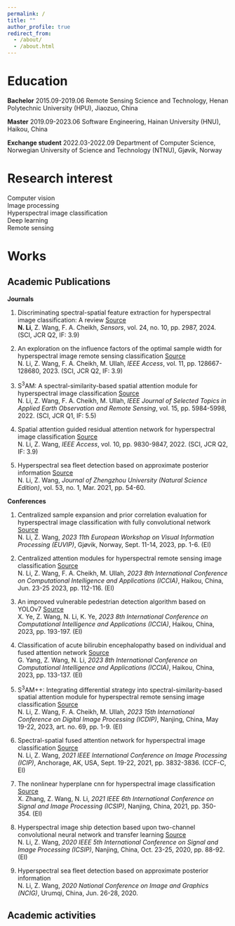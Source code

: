 ```yaml
---
permalink: /
title: ""
author_profile: true
redirect_from: 
  - /about/
  - /about.html
---
```


Education
======
**Bachelor**
2015.09-2019.06  Remote Sensing Science and Technology, Henan Polytechnic University (HPU), Jiaozuo, China

**Master**
2019.09-2023.06  Software Engineering, Hainan University (HNU), Haikou, China

**Exchange student**
2022.03-2022.09  Department of Computer Science, Norwegian University of Science and Technology (NTNU), Gjøvik, Norway

Research interest
======
Computer vision  
Image processing  
Hyperspectral image classification  
Deep learning  
Remote sensing

Works
======


Academic Publications
------
**Journals**
1. Discriminating spectral-spatial feature extraction for hyperspectral image classification: A review [Source](https://www.mdpi.com/1424-8220/24/10/2987)  
**N. Li**, Z. Wang, F. A. Cheikh, *Sensors*, vol. 24, no. 10, pp. 2987, 2024. (SCI, JCR Q2, IF: 3.9)

2. An exploration on the influence factors of the optimal sample width for hyperspectral image remote sensing classification [Source](https://ieeexplore.ieee.org/document/10318097/)  
N. Li, Z. Wang, F. A. Cheikh, M. Ullah, *IEEE Access*, vol. 11, pp. 128667-128680, 2023. (SCI, JCR Q2, IF: 3.9)

3. S<sup>3</sup>AM: A spectral-similarity-based spatial attention module for hyperspectral image classification [Source](https://ieeexplore.ieee.org/document/9832463)  
N. Li, Z. Wang, F. A. Cheikh, M. Ullah, *IEEE Journal of Selected Topics in Applied Earth Observation and Remote Sensing*, vol. 15, pp. 5984-5998, 2022. (SCI, JCR Q1, IF: 5.5)

4. Spatial attention guided residual attention network for hyperspectral image classification [Source](https://ieeexplore.ieee.org/document/9684915)  
N. Li, Z. Wang, *IEEE Access*, vol. 10, pp. 9830-9847, 2022. (SCI, JCR Q2, IF: 3.9)

5. Hyperspectral sea fleet detection based on approximate posterior information [Source](https://kns.cnki.net/kcms2/article/abstract?v=K_cp52o2S78JTLpCJLKHsJ8bQ-z4SeXqlUA_m0G56ZnLRU9KJkYewnZwvvE3o7tf-ZWcd8QHfIUCs2m_4ESof8gmSeY_ACYmEgIsw0ZOHinrKyrjQtlj7sWSJzwfEmak7I-gZgZ1m86HsZp1uZXOvQ==&uniplatform=NZKPT&language=CHS)  
N. Li, Z. Wang, *Journal of Zhengzhou University (Natural Science Edition)*, vol. 53, no. 1, Mar. 2021, pp. 54-60.

**Conferences**
1. Centralized sample expansion and prior correlation evaluation for hyperspectral image classification with fully convolutional network [Source](https://ieeexplore.ieee.org/document/10323055/)  
N. Li, Z. Wang, *2023 11th European Workshop on Visual Information Processing (EUVIP)*, Gjøvik, Norway, Sept. 11-14, 2023, pp. 1-6. (EI)

2. Centralized attention modules for hyperspectral remote sensing image classification [Source](https://ieeexplore.ieee.org/document/10387873)  
N. Li, Z. Wang, F. A. Cheikh, M. Ullah, *2023 8th International Conference on Computational Intelligence and Applications (ICCIA)*, Haikou, China, Jun. 23-25 2023, pp. 112-116. (EI)

3. An improved vulnerable pedestrian detection algorithm based on YOLOv7 [Source](https://ieeexplore.ieee.org/document/10387890/)  
X. Ye, Z. Wang, N. Li, K. Ye, *2023 8th International Conference on Computational Intelligence and Applications (ICCIA)*, Haikou, China, 2023, pp. 193-197. (EI)

4. Classification of acute bilirubin encephalopathy based on individual and fused attention network [Source](https://ieeexplore.ieee.org/document/10387834/)  
G. Yang, Z. Wang, N. Li, *2023 8th International Conference on Computational Intelligence and Applications (ICCIA)*, Haikou, China, 2023, pp. 133-137. (EI)

5. S<sup>3</sup>AM++: Integrating differential strategy into spectral-similarity-based spatial attention module for hyperspectral remote sensing image classification [Source](https://dl.acm.org/doi/10.1145/3604078.3604147)  
N. Li, Z. Wang, F. A. Cheikh, M. Ullah, *2023 15th International Conference on Digital Image Processing (ICDIP)*, Nanjing, China, May 19-22, 2023, art. no. 69, pp. 1-9. (EI)

4. Spectral-spatial fused attention network for hyperspectral image classification [Source](https://ieeexplore.ieee.org/document/9506338/)  
N. Li, Z. Wang, *2021 IEEE International Conference on Image Processing (ICIP)*, Anchorage, AK, USA, Sept. 19-22, 2021, pp. 3832-3836. (CCF-C, EI)

5. The nonlinear hyperplane cnn for hyperspectral image classification [Source](https://ieeexplore.ieee.org/document/9688662/)  
 X. Zhang, Z. Wang, N. Li, *2021 IEEE 6th International Conference on Signal and Image Processing (ICSIP)*, Nanjing, China, 2021, pp. 350-354. (EI)

6. Hyperspectral image ship detection based upon two-channel convolutional neural network and transfer learning [Source](https://ieeexplore.ieee.org/document/9339434/)  
N. Li, Z. Wang, *2020 IEEE 5th International Conference on Signal and Image Processing (ICSIP)*, Nanjing, China, Oct. 23-25, 2020, pp. 88-92. (EI)

7. Hyperspectral sea fleet detection based on approximate posterior information  
N. Li, Z. Wang, *2020 National Conference on Image and Graphics (NCIG)*, Urumqi, China, Jun. 26-28, 2020.

Academic activities
------


